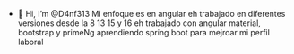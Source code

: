 - 👋 Hi, I’m @D4nf313
Mi enfoque es en angular eh trabajado en diferentes versiones desde la 8 13 15 y 16
eh trabajado con angular material, bootstrap y primeNg
aprendiendo spring boot para mejroar mi perfil laboral


<!---
D4nf313/D4nf313 is a ✨ special ✨ repository because its `README.md` (this file) appears on your GitHub profile.
You can click the Preview link to take a look at your changes.
--->
